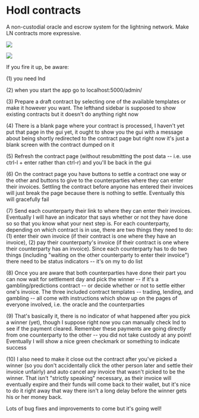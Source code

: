 # Hodl contracts
A non-custodial oracle and escrow system for the lightning network. Make LN contracts more expressive.

![](https://i.ibb.co/FWxpVxW/Screenshot-2021-07-30-12-22-26-AM.png)

![](https://i.ibb.co/YXG22gy/Screenshot-2021-07-30-12-22-29-AM.png)

If you fire it up, be aware:

(1) you need lnd

(2) when you start the app go to localhost:5000/admin/

(3) Prepare a draft contract by selecting one of the available templates or make it however you want. The lefthand sidebar is supposed to show existing contracts but it doesn't do anything right now

(4) There is a blank page where your contract is processed, I haven't yet put that page in the gui yet, it ought to show you the gui with a message about being shortly redirected to the contract page but right now it's just a blank screen with the contract dumped on it

(5) Refresh the contract page (without resubmitting the post data -- i.e. use ctrl-l + enter rather than ctrl-r) and you'll be back in the gui

(6) On the contract page you have buttons to settle a contract one way or the other and buttons to give to the counterparties where they can enter their invoices. Settling the contract before anyone has entered their invoices will just break the page because there is nothing to settle. Eventually this will gracefully fail

(7) Send each counterparty their link to where they can enter their invoices. Eventually I will have an indicator that says whether or not they have done so so that you know what your next step is. For each counterparty, depending on which contract is in use, there are two things they need to do: (1) enter their own invoice (if their contract is one where they have an invoice), (2) pay their counterparty's invoice (if their contract is one where their counterparty has an invoice). Since each counterparty has to do two things (including "waiting on the other counterparty to enter their invoice") there need to be status indicators -- it's on my to do list

(8) Once you are aware that both counterparties have done their part you can now wait for settlement day and pick the winner -- if it's a gambling/predictions contract -- or decide whether or not to settle either one's invoice. The three included contract templates -- trading, lending, and gambling -- all come with instructions which show up on the pages of everyone involved, i.e. the oracle and the counterparties

(9) That's basically it, there is no indicator of what happened after you pick a winner (yet), though I suppose right now you can manually check lnd to see if the payment cleared. Remember these payments are going directly from one counterparty to the other -- you did not take custody at any point! Eventually I will show a nice green checkmark or something to indicate success

(10) I also need to make it close out the contract after you've picked a winner (so you don't accidentally click the other person later and settle their invoice unfairly) and auto cancel any invoice that wasn't picked to be the winner. That isn't "strictly speaking" necessary, as their invoice will eventually expire and their funds will come back to their wallet, but it's nice to do it right away that way there isn't a long delay before the winner gets his or her money back.

Lots of bug fixes and improvements to come but it's going well!
